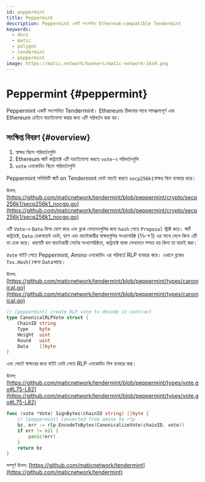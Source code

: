 ```yaml
---
id: peppermint
title: Peppermint
description: Peppermint একটি সংশোধিত Ethereum-compatible Tendermint
keywords:
  - docs
  - matic
  - polygon
  - tendermint
  - peppermint
image: https://matic.network/banners/matic-network-16x9.png
---
```


# Peppermint {#peppermint}

Peppermint একটি সংশোধিত Tendermint। Ethereum ঠিকানার সাথে সামঞ্জস্যপূর্ণ এবং Ethereum চেইনে যাচাইযোগ্য করার জন্য এটি পরিবর্তন করা হয়।

## সংক্ষিপ্ত বিবরণ {#overview}

1. স্বাক্ষর স্কিমে পরিবর্তনগুলি
2. Ethereum স্মার্ট কন্ট্র্যাক্টে এটি যাচাইযোগ্য করতে `vote`-এ পরিবর্তনগুলি
3. `vote` এনকোডিং স্কিমে পরিবর্তনগুলি

Peppermint সলিডিটি স্মার্ট on Tendermint ভোট যাচাই করতে `secp256k1`স্বাক্ষর স্কিম ব্যবহার করে।

উত্স: [https://github.com/maticnetwork/tendermint/blob/peppermint/crypto/secp256k1/secp256k1_nocgo.go](https://github.com/maticnetwork/tendermint/blob/peppermint/crypto/secp256k1/secp256k1_nocgo.go)

এটি `Vote`-এ `Data` ফিল্ড যোগ করে এবং ব্লকে লেনদেনগুলির জন্য `hash` পেতে `Proposal` স্ট্রাক্ট করে। স্মার্ট কন্ট্র্যাক্টে, `Data` চেকপয়েন্ট ডেটা, হ্যাশ এবং যাচাইকারীর স্বাক্ষরগুলির সংখ্যাগরিষ্ঠ (⅔-+1) এর সাথে মেলে কিনা এটি তা চেক করে। ধারণাটি হল যাচাইকারী সেটের সংখ্যাগরিষ্ঠতা, কন্ট্র্যাক্টে থাকা লেনদেনে সম্মত হয় কিনা তা যাচাই করা।

`Vote` বাইট পেতে Peppermint, Amino এনকোডিং এর পরিবর্তে RLP ব্যবহার করে। এখানে ব্লকের `Txs.Hash()`জন্য `Data`আছে।

উত্স: [https://github.com/maticnetwork/tendermint/blob/peppermint/types/canonical.go](https://github.com/maticnetwork/tendermint/blob/peppermint/types/canonical.go)

```go
// [peppermint] create RLP vote to decode in contract
type CanonicalRLPVote struct {
	ChainID string
	Type    byte
	Height  uint
	Round   uint
	Data    []byte
}
```

এবং ভোটে স্বাক্ষরের জন্য বাইট ডেটা পেতে RLP এনকোডিং লিব ব্যবহার করা।

উত্স: [https://github.com/maticnetwork/tendermint/blob/peppermint/types/vote.go#L75-L82](https://github.com/maticnetwork/tendermint/blob/peppermint/types/vote.go#L75-L82)

```go
func (vote *Vote) SignBytes(chainID string) []byte {
	// [peppermint] converted from amino to rlp
	bz, err := rlp.EncodeToBytes(CanonicalizeVote(chainID, vote))
	if err != nil {
		panic(err)
	}
	return bz
}
```

সম্পূর্ণ উত্স: [https://github.com/maticnetwork/tendermint](https://github.com/maticnetwork/tendermint)
